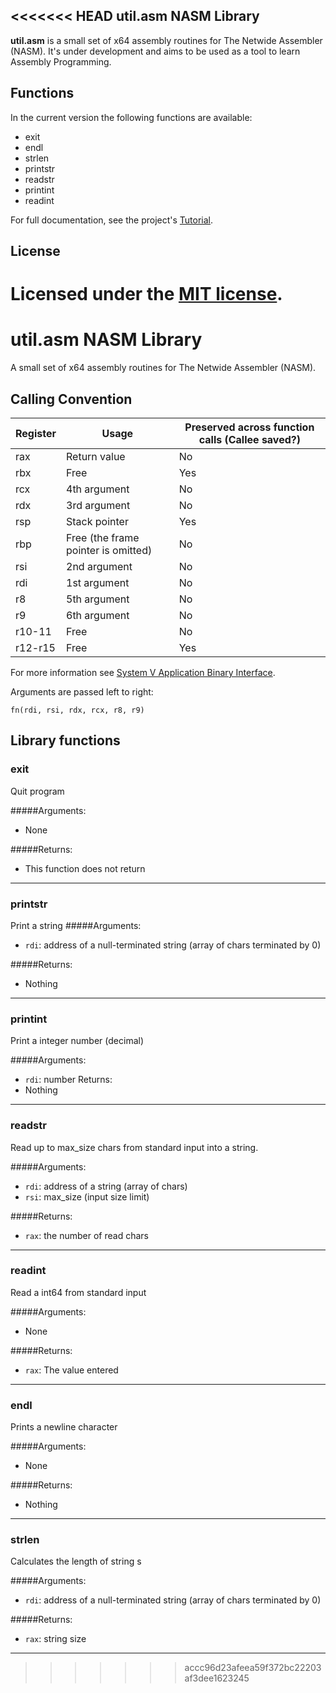 <<<<<<< HEAD
util.asm NASM Library
------

**util.asm** is a small set of x64 assembly routines for The Netwide Assembler (NASM). It's under development and aims to be used as a tool to learn Assembly Programming. 

## Functions

In the current version the following functions are available:

 - exit
 - endl
 - strlen
 - printstr
 - readstr
 - printint
 - readint

For full documentation, see the project's [Tutorial](https://github.com/mjbrusso/util.asm/blob/master/README.md).

## License

Licensed under the [MIT license](https://github.com/mjbrusso/util.asm/blob/master/license.txt).
=======
# util.asm NASM Library
A small set of x64 assembly routines for The Netwide Assembler (NASM).

## Calling Convention

Register | Usage | Preserved across function calls (Callee saved?)
---------|-------|---------------
rax | Return value | No
rbx | Free | Yes
rcx | 4th argument | No
rdx | 3rd argument | No
rsp | Stack pointer | Yes
rbp | Free (the frame pointer is omitted) | No
rsi | 2nd argument | No
rdi | 1st argument | No
r8 | 5th argument | No
r9 | 6th argument | No
r10-11 | Free | No
r12-r15 | Free |  Yes

For more information see [System V Application Binary Interface](http://www.x86-64.org/documentation/abi.pdf).

Arguments are passed left to right:  

```
fn(rdi, rsi, rdx, rcx, r8, r9)
```

## Library functions

### exit
Quit program

#####Arguments: 
*   None

#####Returns: 
*   This function does not return

- - -

### printstr
Print a string
#####Arguments: 
*   `rdi`: address of a null-terminated string (array of chars terminated by 0)
   
#####Returns: 
*   Nothing

- - -

### printint
Print a integer number (decimal)

#####Arguments: 
*   `rdi`: number
Returns: 
*   Nothing

- - -

### readstr
Read up to max_size chars from standard input into a string.

#####Arguments: 
*   `rdi`: address of a string (array of chars)
*   `rsi`: max_size (input size limit)

#####Returns: 
*   `rax`: the number of read chars

- - -

### readint
Read a int64 from standard input

#####Arguments: 
*   None

#####Returns: 
*   `rax`: The value entered

- - -

### endl
Prints a newline character

#####Arguments: 
*   None

#####Returns:
*   Nothing

- - -

### strlen
Calculates the length of string s

#####Arguments: 
*   `rdi`: address of a null-terminated string (array of chars terminated by 0)
  
#####Returns: 
*   `rax`: string size
		
- - -

>>>>>>> accc96d23afeea59f372bc22203af3dee1623245
